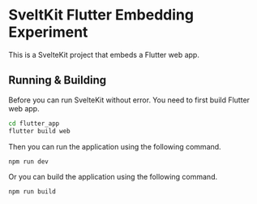 # SveltKit Flutter Embedding Experiment

This is a SvelteKit project that embeds a Flutter web app.

## Running & Building

Before you can run SvelteKit without error. You need to first build Flutter web app.

```bash
cd flutter_app
flutter build web
```

Then you can run the application using the following command.

```bash
npm run dev
```

Or you can build the application using the following command.

```bash
npm run build
```
